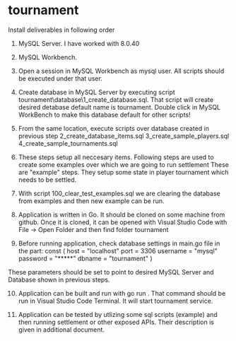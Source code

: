 # tournament
Install deliverables in following order
1. MySQL Server. I have worked with 8.0.40
2. MySQL Workbench.

3. Open a session in MySQL Workbench as mysql user. All scripts should be executed under that user.
4. Create database in MySQL Server by executing script tournament\database\1_create_database.sql. 
   That script will create desired detabase default name is tournament. Double click in MySQL WorkBench to make this database default for other scripts!
5. From the same location, execute scripts over database created in previous step
	2_create_database_items.sql
	3_create_sample_players.sql
	4_create_sample_tournaments.sql
	
6. These steps setup all neccesary items. Following steps are used to create some examples over which we are going to run settlement
   These are "example" steps. They setup some state in player tournament which needs to be settled.

7. With script 100_clear_test_examples.sql we are clearing the database from examples and then new example can be run.

8. Application is written in Go. It should be cloned on some machine from github. Once it is cloned, it can be opened with Visual Studio Code with File -> Open Folder and then find folder tournament

9. Before running application, check database settings in main.go file in the part:
const (
	host     = "localhost"
	port     = 3306
	username = "mysql"
	password = "*****"
	dbname   = "tournament"
)

These parameters should be set to point to desired MySQL Server and Database shown in previous steps.

10. Application can be built and run with go run .  That command should be run in Visual Studio Code Terminal. It will start tournament service.

11. Application can be tested by utlizing some sql scripts (example) and then running settlement or other exposed APIs. Their description is given in additional document.

